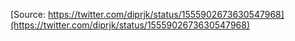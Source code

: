 [Source: https://twitter.com/diprjk/status/1555902673630547968](https://twitter.com/diprjk/status/1555902673630547968)